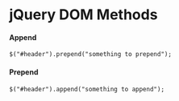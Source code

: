 jQuery DOM Methods
==================


#### Append

    $("#header").prepend("something to prepend");

#### Prepend

    $("#header").append("something to append");